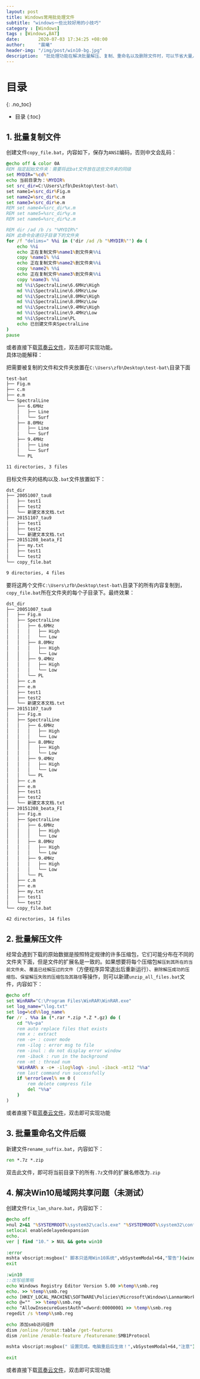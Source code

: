 ```yaml
---
layout: post
title: Windows常用批处理文件
subtitle: "windows一些比较好用的小技巧"
category : [Windows]
tags : [Windows,BAT]
date:       2020-07-03 17:34:25 +08:00
author:     "晨曦"
header-img: "/img/post/win10-bg.jpg"
description:  "批处理功能在解决批量解压、复制、重命名以及删除文件时，可以节省大量人工"
---
```

  
# 目录
{: .no_toc}

* 目录
{:toc}


## 1. 批量复制文件  
创建文件`copy_file.bat`，内容如下，保存为`ANSI`编码，否则中文会乱码：  
```bat
@echo off & color 0A
REM 指定起始文件夹：需要将此bat文件放在这些文件夹的同级
set MYDIR="%cd%"
echo 当前目录为：%MYDIR%
set src_dir=C:\Users\zfb\Desktop\test-bat\
set name1=%src_dir%Fig.m
set name2=%src_dir%c.m
set name3=%src_dir%e.m
REM set name4=%src_dir%x.m
REM set name5=%src_dir%y.m
REM set name6=%src_dir%z.m

REM dir /ad /b /s "%MYDIR%"
REM 此命令会递归子目录下的文件夹
for /f "delims=" %%i in ('dir /ad /b "%MYDIR%"') do (
    echo %%i
    echo 正在复制文件%name1%到文件夹%%i
    copy %name1% %%i
    echo 正在复制文件%name2%到文件夹%%i
    copy %name2% %%i
    echo 正在复制文件%name3%到文件夹%%i
    copy %name3% %%i
    md %%i\SpectralLine\6.6MHz\High
    md %%i\SpectralLine\6.6MHz\Low
    md %%i\SpectralLine\8.0MHz\High
    md %%i\SpectralLine\8.0MHz\Low
    md %%i\SpectralLine\9.4MHz\High
    md %%i\SpectralLine\9.4MHz\Low
    md %%i\SpectralLine\PL
    echo 已创建文件夹SpectralLine
)
pause
```
或者直接下载[蓝奏云文件](https://zfb132.lanzous.com/iMtYxgtgd5e "copy_file.bat")，双击即可实现功能。  
具体功能解释：  
  
把需要被复制的文件和文件夹放置在`C:\Users\zfb\Desktop\test-bat\`目录下面  
```txt  
test-bat
├── Fig.m
├── c.m
├── e.m
└── SpectralLine
    ├── 6.6MHz
    │   ├── Line
    │   └── Surf
    ├── 8.0MHz
    │   ├── Line
    │   └── Surf
    ├── 9.4MHz
    │   ├── Line
    │   └── Surf
    └── PL

11 directories, 3 files
```
  
目标文件夹的结构以及`.bat`文件放置如下：  
```txt  
dst_dir
├── 20051007_tau8
│   ├── test1
│   ├── test2
│   └── 新建文本文档.txt
├── 20151107_tau9
│   ├── test1
│   ├── test2
│   └── 新建文本文档.txt
├── 20151208_beata_FI
│   ├── my.txt
│   ├── test1
│   └── test2
└── copy_file.bat

9 directories, 4 files
```
  
要将这两个文件`C:\Users\zfb\Desktop\test-bat\`目录下的所有内容复制到，`copy_file.bat`所在文件夹的每个子目录下。最终效果：  
```txt  
dst_dir
├── 20051007_tau8
│   ├── Fig.m
│   ├── SpectralLine
│   │   ├── 6.6MHz
│   │   │   ├── High
│   │   │   └── Low
│   │   ├── 8.0MHz
│   │   │   ├── High
│   │   │   └── Low
│   │   ├── 9.4MHz
│   │   │   ├── High
│   │   │   └── Low
│   │   └── PL
│   ├── c.m
│   ├── e.m
│   ├── test1
│   ├── test2
│   └── 新建文本文档.txt
├── 20151107_tau9
│   ├── Fig.m
│   ├── SpectralLine
│   │   ├── 6.6MHz
│   │   │   ├── High
│   │   │   └── Low
│   │   ├── 8.0MHz
│   │   │   ├── High
│   │   │   └── Low
│   │   ├── 9.4MHz
│   │   │   ├── High
│   │   │   └── Low
│   │   └── PL
│   ├── c.m
│   ├── e.m
│   ├── test1
│   ├── test2
│   └── 新建文本文档.txt
├── 20151208_beata_FI
│   ├── Fig.m
│   ├── SpectralLine
│   │   ├── 6.6MHz
│   │   │   ├── High
│   │   │   └── Low
│   │   ├── 8.0MHz
│   │   │   ├── High
│   │   │   └── Low
│   │   ├── 9.4MHz
│   │   │   ├── High
│   │   │   └── Low
│   │   └── PL
│   ├── c.m
│   ├── e.m
│   ├── my.txt
│   ├── test1
│   └── test2
└── copy_file.bat

42 directories, 14 files
```
  
## 2. 批量解压文件  
经常会遇到下载的原始数据是按照特定规律的许多压缩包，它们可能分布在不同的文件夹下面，但是文件的扩展名是一致的。如果想要将每个压缩包`解压到其所在的当前文件夹`、`覆盖已经解压过的文件`（方便程序异常退出后重新运行）、`删除解压成功的压缩包`、`保留解压失败的压缩包及其路径`等操作，则可以新建`unzip_all_files.bat`文件，内容如下：  
```bat
@echo off
set WinRAR="C:\Program Files\WinRAR\WinRAR.exe"
set log_name="\log.txt"
set log=%cd%%log_name%
for /r . %%a in (*.rar *.zip *.Z *.gz) do ( 
    cd "%%~pa" 
    rem auto replace files that exists
    rem x : extract
    rem -o+ : cover mode
    rem -ilog : error msg to file
    rem -inul : do not display error window
    rem -iback : run in the background
    rem -mt : thread num
    %WinRAR% x -o+ -ilog%log% -inul -iback -mt12 "%%a"
    rem last command run successfully
    if %errorlevel% == 0 (
        rem delete compress file
        del "%%a"
    )
)
```
或者直接下载[蓝奏云文件](https://zfb132.lanzous.com/imANFe9qghc "unzip_all_files.bat")，双击即可实现功能  
## 3. 批量重命名文件后缀
新建文件`rename_suffix.bat`，内容如下：  
```bat
ren *.7z *.zip
```
双击此文件，即可将当前目录下的所有`.7z`文件的扩展名修改为`.zip`  
## 4. 解决Win10局域网共享问题（未测试）
创建文件`fix_lan_share.bat`，内容如下：  
```bat
@echo off
>nul 2>&1 "%SYSTEMROOT%\system32\cacls.exe" "%SYSTEMROOT%\system32\config\system"
setlocal enabledelayedexpansion
echo.
ver | find "10." > NUL && goto win10
 
:error
mshta vbscript:msgbox(" 脚本只适用Win10系统",vbSystemModal+64,"警告")(window.close) 
exit
 
:win10
::改写组策略
echo Windows Registry Editor Version 5.00 >%temp%\smb.reg
echo. >> %temp%\smb.reg
echo [HKEY_LOCAL_MACHINE\SOFTWARE\Policies\Microsoft\Windows\LanmanWorkstation] >> %temp%\smb.reg
echo @=""  >> %temp%\smb.reg
echo "AllowInsecureGuestAuth"=dword:00000001 >> %temp%\smb.reg
regedit /s %temp%\smb.reg
 
echo 添加smb访问组件
dism /online /format:table /get-features
dism /online /enable-feature /featurename:SMB1Protocol
 
mshta vbscript:msgbox(" 设置完成。电脑重启后生效！",vbSystemModal+64,"注意")(window.close) 
 
exit
```
或者直接下载[蓝奏云文件](https://zfb132.lanzous.com/iwGEUe9qvni "rename_suffix.bat")，双击即可实现功能  